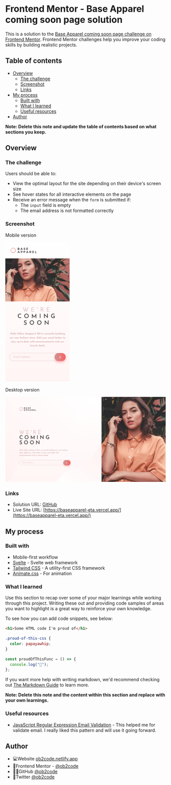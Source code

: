 # Frontend Mentor - Base Apparel coming soon page solution

This is a solution to the [Base Apparel coming soon page challenge on Frontend Mentor](https://www.frontendmentor.io/challenges/base-apparel-coming-soon-page-5d46b47f8db8a7063f9331a0). Frontend Mentor challenges help you improve your coding skills by building realistic projects.

## Table of contents

- [Overview](#overview)
  - [The challenge](#the-challenge)
  - [Screenshot](#screenshot)
  - [Links](#links)
- [My process](#my-process)
  - [Built with](#built-with)
  - [What I learned](#what-i-learned)
  - [Useful resources](#useful-resources)
- [Author](#author)

**Note: Delete this note and update the table of contents based on what sections you keep.**

## Overview

### The challenge

Users should be able to:

- View the optimal layout for the site depending on their device's screen size
- See hover states for all interactive elements on the page
- Receive an error message when the `form` is submitted if:
  - The `input` field is empty
  - The email address is not formatted correctly

### Screenshot

Mobile version

<img src="./screencapture-mobile.png" alt="MarineGEO circle logo" style=" width:40%;"/>

Desktop version

<img src="./screencapture-desktop.png" alt="MarineGEO circle logo" style="height:50%; width:100%;"/>

### Links

- Solution URL: [GitHub](https://github.com/ob2code/frontend-mentor/tree/main/base-apparel-coming-soon)
- Live Site URL: [https://baseapparel-eta.vercel.app/](https://baseapparel-eta.vercel.app/)

## My process

### Built with

- Mobile-first workflow
- [Svelte](https://svelte.dev/) - Svelte web framework
- [Tailwind CSS](https://tailwindcss.com/) - A utility-first CSS framework
- [Animate.css](https://animate.style/) - For animation

### What I learned

Use this section to recap over some of your major learnings while working through this project. Writing these out and providing code samples of areas you want to highlight is a great way to reinforce your own knowledge.

To see how you can add code snippets, see below:

```html
<h1>Some HTML code I'm proud of</h1>
```

```css
.proud-of-this-css {
  color: papayawhip;
}
```

```js
const proudOfThisFunc = () => {
  console.log("🎉");
};
```

If you want more help with writing markdown, we'd recommend checking out [The Markdown Guide](https://www.markdownguide.org/) to learn more.

**Note: Delete this note and the content within this section and replace with your own learnings.**

### Useful resources

- [JavaScript Regular Expression Email Validation](https://stackoverflow.com/questions/940577/javascript-regular-expression-email-validation/3613106#3613106) - This helped me for validate email. I really liked this pattern and will use it going forward.

## Author

- 💻Website [ob2code.netlify.app](https://ob2code.netlify.app/)
- 💪Frontend Mentor - [@ob2code](https://www.frontendmentor.io/profile/ob2code)
- 👨‍💻GitHub [@ob2code](https://github.com/ob2code)
- 🐤Twitter [@ob2code](https://twitter.com/ob2code)
